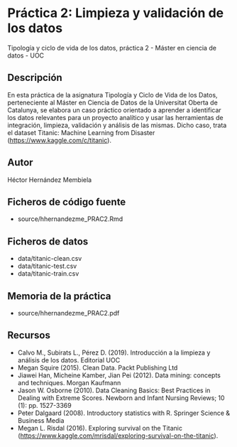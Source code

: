 # Práctica 2: Limpieza y validación de los datos

Tipología y ciclo de vida de los datos, práctica 2 - Máster en ciencia de datos - UOC

## Descripción

En esta práctica de la asignatura Tipología y Ciclo de Vida de los Datos, perteneciente al Máster en Ciencia de Datos de la Universitat Oberta de Catalunya, se elabora un caso práctico orientado a aprender a identificar los datos relevantes para un proyecto analítico y usar las herramientas de integración, limpieza, validación y análisis de las mismas. Dicho caso, trata el dataset Titanic: Machine Learning from Disaster (https://www.kaggle.com/c/titanic).

## Autor

Héctor Hernández Membiela

## Ficheros de código fuente

* source/hhernandezme_PRAC2.Rmd

## Ficheros de datos

* data/titanic-clean.csv
* data/titanic-test.csv
* data/titanic-train.csv

## Memoria de la práctica

* source/hhernandezme_PRAC2.pdf

## Recursos

* Calvo M., Subirats L., Pérez D. (2019). Introducción a la limpieza y análisis de los datos. Editorial
UOC
* Megan Squire (2015). Clean Data. Packt Publishing Ltd
* Jiawei Han, Micheine Kamber, Jian Pei (2012). Data mining: concepts and techniques. Morgan
Kaufmann
* Jason W. Osborne (2010). Data Cleaning Basics: Best Practices in Dealing with Extreme Scores.
Newborn and Infant Nursing Reviews; 10 (1): pp. 1527-3369
* Peter Dalgaard (2008). Introductory statistics with R. Springer Science & Business Media
* Megan L. Risdal (2016). Exploring survival on the Titanic (https://www.kaggle.com/mrisdal/exploring-survival-on-the-titanic).
